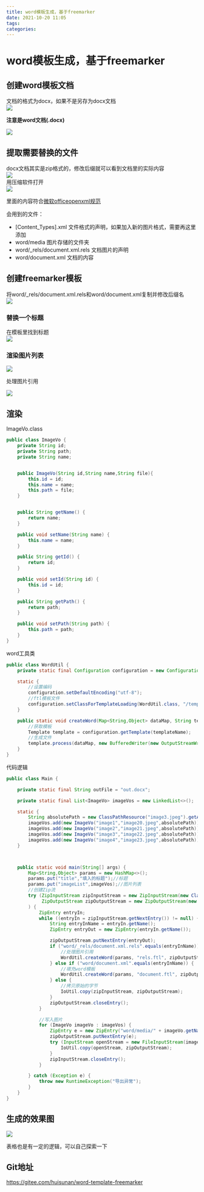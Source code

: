 ```yaml
---
title: word模板生成，基于freemarker
date: 2021-10-20 11:05
tags: 
categories: 
---
```


<!--more-->

# word模板生成，基于freemarker

## 创建word模板文档

文档的格式为docx，如果不是另存为docx文档  
![](https://raw.githubusercontent.com/huisunan/cdn/main/img/1410909-20211020101408861-898722344_1730686630335.png)

**注意是word文档\(.docx\)**

![](https://raw.githubusercontent.com/huisunan/cdn/main/img/1410909-20211020101511629-1885950339_1730686630335.png)

## 提取需要替换的文件

docx文档其实是zip格式的，修改后缀就可以看到文档里的实际内容  
![](https://raw.githubusercontent.com/huisunan/cdn/main/img/1410909-20211020101710009-1064901690_1730686630335.png)  
用压缩软件打开  
![](https://raw.githubusercontent.com/huisunan/cdn/main/img/1410909-20211020110407836-925296304_1730686641760.png)

里面的内容符合[微软officeopenxml规范](http://www.officeopenxml.com/)

会用到的文件：

- \[Content\_Types\].xml 文件格式的声明，如果加入新的图片格式，需要再这里添加
- word/media 图片存储的文件夹
- word/\_rels/document.xml.rels 文档图片的声明
- word/document.xml 文档的内容

## 创建freemarker模板

将word/\_rels/document.xml.rels和word/document.xml复制并修改后缀名  
![](https://raw.githubusercontent.com/huisunan/cdn/main/img/1410909-20211020102930684-1987465277_1730686641760.png)

### 替换一个标题

在模板里找到标题  
![](https://raw.githubusercontent.com/huisunan/cdn/main/img/1410909-20211020103028034-1546279334_1730686641760.png)

### 渲染图片列表

![](https://raw.githubusercontent.com/huisunan/cdn/main/img/1410909-20211020105406015-208164383_1730686641760.png)

处理图片引用

![](https://raw.githubusercontent.com/huisunan/cdn/main/img/1410909-20211020105717810-74506227_1730686641760.png)

## 渲染

ImageVo.class

```java
public class ImageVo {
    private String id;
    private String path;
    private String name;


    public ImageVo(String id,String name,String file){
        this.id = id;
        this.name = name;
        this.path = file;
    }


    public String getName() {
        return name;
    }

    public void setName(String name) {
        this.name = name;
    }

    public String getId() {
        return id;
    }

    public void setId(String id) {
        this.id = id;
    }

    public String getPath() {
        return path;
    }

    public void setPath(String path) {
        this.path = path;
    }
}
```

word工具类

```java
public class WordUtil {
    private static final Configuration configuration = new Configuration(Configuration.VERSION_2_3_23);

    static {
        //设置编码
        configuration.setDefaultEncoding("utf-8");
        //ftl模板文件
        configuration.setClassForTemplateLoading(WordUtil.class, "/template/");
    }

    public static void createWord(Map<String,Object> dataMap, String templateName, OutputStream outputStream) throws Exception{
        //获取模板
        Template template = configuration.getTemplate(templateName);
        //生成文件
        template.process(dataMap, new BufferedWriter(new OutputStreamWriter(outputStream, StandardCharsets.UTF_8)));
    }
}
```

代码逻辑

```java
public class Main {

    private static final String outFile = "out.docx";

    private static final List<ImageVo> imageVos = new LinkedList<>();

    static {
        String absolutePath = new ClassPathResource("image3.jpeg").getAbsolutePath();
        imageVos.add(new ImageVo("image1","image20.jpeg",absolutePath));
        imageVos.add(new ImageVo("image2","image21.jpeg",absolutePath));
        imageVos.add(new ImageVo("image3","image22.jpeg",absolutePath));
        imageVos.add(new ImageVo("image4","image23.jpeg",absolutePath));
    }



    public static void main(String[] args) {
        Map<String,Object> params = new HashMap<>();
        params.put("title","填入的标题");//标题
        params.put("imageList",imageVos);//图片列表
        //创建Zip流
        try (ZipInputStream zipInputStream = new ZipInputStream(new ClassPathResource("template/template.docx").getStream());
             ZipOutputStream zipOutputStream = new ZipOutputStream(new FileOutputStream(outFile));
        ) {
            ZipEntry entryIn;
            while ((entryIn = zipInputStream.getNextEntry()) != null) {
                String entryInName = entryIn.getName();
                ZipEntry entryOut = new ZipEntry(entryIn.getName());

                zipOutputStream.putNextEntry(entryOut);
                if ("word/_rels/document.xml.rels".equals(entryInName)) {
                    //处理图片引用
                    WordUtil.createWord(params, "rels.ftl", zipOutputStream);
                } else if ("word/document.xml".equals(entryInName)) {
                    //填充word模板
                    WordUtil.createWord(params, "document.ftl", zipOutputStream);
                } else {
                    //拷贝原始的字节
                    IoUtil.copy(zipInputStream, zipOutputStream);
                }
                zipOutputStream.closeEntry();
            }

            //写入图片
            for (ImageVo imageVo : imageVos) {
                ZipEntry e = new ZipEntry("word/media/" + imageVo.getName());
                zipOutputStream.putNextEntry(e);
                try (InputStream openStream = new FileInputStream(imageVo.getPath())) {
                    IoUtil.copy(openStream, zipOutputStream);
                }
                zipInputStream.closeEntry();
            }

        } catch (Exception e) {
            throw new RuntimeException("导出异常");
        }
    }
}

```

## 生成的效果图

![](https://raw.githubusercontent.com/huisunan/cdn/main/img/1410909-20211020110113264-1489170074_1730686650382.png)

表格也是有一定的逻辑，可以自己探索一下

## Git地址

<https://gitee.com/huisunan/word-template-freemarker>